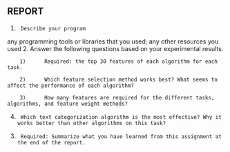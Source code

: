 
## REPORT
1.      Describe your program
any programming tools or libraries that you used;
any other resources you used
2.      Answer the following questions based on your experimental results.

        1)      Required: the top 30 features of each algorithm for each task.

        2)      Which feature selection method works best? What seems to affect the performance of each algorithm?

        3)      How many features are required for the different tasks, algorithms, and feature weight methods?

4)      Which text categorization algorithm is the most effective? Why it works better than other algorithms on this task?

3.      Required: Summarize what you have learned from this assignment at the end of the report.
